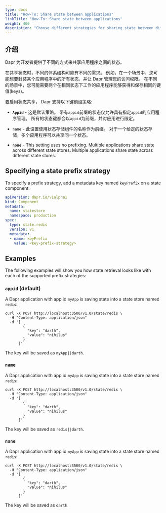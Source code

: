 ```yaml
---
type: docs
title: "How-To: Share state between applications"
linkTitle: "How-To: Share state between applications"
weight: 400
description: "Choose different strategies for sharing state between different applications"
---
```


## 介绍

Dapr 为开发者提供了不同的方式来共享应用程序之间的状态。

在共享状态时，不同的体系结构可能有不同的需求。 例如，在一个场景中，您可能想要封装某个应用程序中的所有状态，并让 Dapr 管理您的访问权限。 在不同的场景中，您可能需要两个在相同状态下工作的应用程序能够获得和保存相同的键值(keys)。

要启用状态共享， Dapr 支持以下键前缀策略:

* **`Appid`** - 这是默认策略。 带有`appid`前缀的状态仅允许具有指定`appid`的应用程序管理。 所有的状态键都会以`appid`为前缀，并对应用进行限定。

* **`name`** - 此设置使用状态存储组件的名称作为前缀。 对于一个给定的状态存储，多个应用程序可以共享同一个状态。

* **`none`** - This setting uses no prefixing. Multiple applications share state across different state stores. Multiple applications share state across different state stores.

## Specifying a state prefix strategy

To specify a prefix strategy, add a metadata key named `keyPrefix` on a state component:

```yaml
apiVersion: dapr.io/v1alpha1
kind: Component
metadata:
  name: statestore
  namespace: production
spec:
  type: state.redis
  version: v1
  metadata:
  - name: keyPrefix
    value: <key-prefix-strategy>
```

## Examples

The following examples will show you how state retrieval looks like with each of the supported prefix strategies:

### `appid` (default)

A Dapr application with app id `myApp` is saving state into a state store named `redis`:

```shell
curl -X POST http://localhost:3500/v1.0/state/redis \
  -H "Content-Type: application/json"
  -d '[
        {
          "key": "darth",
          "value": "nihilus"
        }
      ]'
```

The key will be saved as `myApp||darth`.

### `name`

A Dapr application with app id `myApp` is saving state into a state store named `redis`:

```shell
curl -X POST http://localhost:3500/v1.0/state/redis \
  -H "Content-Type: application/json"
  -d '[
        {
          "key": "darth",
          "value": "nihilus"
        }
      ]'
```

The key will be saved as `redis||darth`.

### `none`

A Dapr application with app id `myApp` is saving state into a state store named `redis`:

```shell
curl -X POST http://localhost:3500/v1.0/state/redis \
  -H "Content-Type: application/json"
  -d '[
        {
          "key": "darth",
          "value": "nihilus"
        }
      ]'
```

The key will be saved as `darth`.

